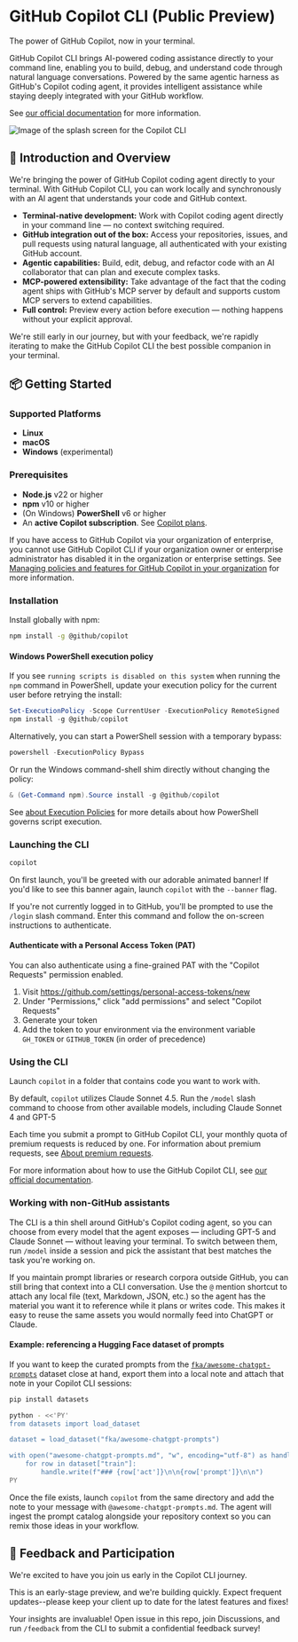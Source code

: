 # GitHub Copilot CLI (Public Preview)

The power of GitHub Copilot, now in your terminal.

GitHub Copilot CLI brings AI-powered coding assistance directly to your command line, enabling you to build, debug, and understand code through natural language conversations. Powered by the same agentic harness as GitHub's Copilot coding agent, it provides intelligent assistance while staying deeply integrated with your GitHub workflow.

See [our official documentation](https://docs.github.com/copilot/concepts/agents/about-copilot-cli) for more information.

![Image of the splash screen for the Copilot CLI](https://github.com/user-attachments/assets/51ac25d2-c074-467a-9c88-38a8d76690e3)

## 🚀 Introduction and Overview

We're bringing the power of GitHub Copilot coding agent directly to your terminal. With GitHub Copilot CLI, you can work locally and synchronously with an AI agent that understands your code and GitHub context.

- **Terminal-native development:** Work with Copilot coding agent directly in your command line — no context switching required.
- **GitHub integration out of the box:** Access your repositories, issues, and pull requests using natural language, all authenticated with your existing GitHub account.
- **Agentic capabilities:** Build, edit, debug, and refactor code with an AI collaborator that can plan and execute complex tasks.
- **MCP-powered extensibility:** Take advantage of the fact that the coding agent ships with GitHub's MCP server by default and supports custom MCP servers to extend capabilities.
- **Full control:** Preview every action before execution — nothing happens without your explicit approval.

We're still early in our journey, but with your feedback, we're rapidly iterating to make the GitHub Copilot CLI the best possible companion in your terminal.

## 📦 Getting Started

### Supported Platforms

- **Linux**
- **macOS**
- **Windows** (experimental)

### Prerequisites

- **Node.js** v22 or higher
- **npm** v10 or higher
- (On Windows) **PowerShell** v6 or higher
- An **active Copilot subscription**. See [Copilot plans](https://github.com/features/copilot/plans?ref_cta=Copilot+plans+signup&ref_loc=install-copilot-cli&ref_page=docs).

If you have access to GitHub Copilot via your organization of enterprise, you cannot use GitHub Copilot CLI if your organization owner or enterprise administrator has disabled it in the organization or enterprise settings. See [Managing policies and features for GitHub Copilot in your organization](http://docs.github.com/copilot/managing-copilot/managing-github-copilot-in-your-organization/managing-github-copilot-features-in-your-organization/managing-policies-for-copilot-in-your-organization) for more information.

### Installation

Install globally with npm:
```bash
npm install -g @github/copilot
```

#### Windows PowerShell execution policy

If you see `running scripts is disabled on this system` when running the `npm` command in PowerShell, update your execution
policy for the current user before retrying the install:

```powershell
Set-ExecutionPolicy -Scope CurrentUser -ExecutionPolicy RemoteSigned
npm install -g @github/copilot
```

Alternatively, you can start a PowerShell session with a temporary bypass:

```powershell
powershell -ExecutionPolicy Bypass
```

Or run the Windows command-shell shim directly without changing the policy:

```powershell
& (Get-Command npm).Source install -g @github/copilot
```

See [about Execution Policies](https://go.microsoft.com/fwlink/?LinkID=135170) for more details about how PowerShell governs
script execution.

### Launching the CLI

```bash
copilot
```

On first launch, you'll be greeted with our adorable animated banner! If you'd like to see this banner again, launch `copilot` with the `--banner` flag. 

If you're not currently logged in to GitHub, you'll be prompted to use the `/login` slash command. Enter this command and follow the on-screen instructions to authenticate.

#### Authenticate with a Personal Access Token (PAT)

You can also authenticate using a fine-grained PAT with the "Copilot Requests" permission enabled.

1. Visit https://github.com/settings/personal-access-tokens/new
2. Under "Permissions," click "add permissions" and select "Copilot Requests"
3. Generate your token
4. Add the token to your environment via the environment variable `GH_TOKEN` or `GITHUB_TOKEN` (in order of precedence)

### Using the CLI

Launch `copilot` in a folder that contains code you want to work with. 

By default, `copilot` utilizes Claude Sonnet 4.5. Run the `/model` slash command to choose from other available models, including Claude Sonnet 4 and GPT-5

Each time you submit a prompt to GitHub Copilot CLI, your monthly quota of premium requests is reduced by one. For information about premium requests, see [About premium requests](https://docs.github.com/copilot/managing-copilot/monitoring-usage-and-entitlements/about-premium-requests).

For more information about how to use the GitHub Copilot CLI, see [our official documentation](https://docs.github.com/copilot/concepts/agents/about-copilot-cli).

### Working with non-GitHub assistants

The CLI is a thin shell around GitHub's Copilot coding agent, so you can choose
from every model that the agent exposes — including GPT-5 and Claude Sonnet —
without leaving your terminal. To switch between them, run `/model` inside a
session and pick the assistant that best matches the task you're working on.

If you maintain prompt libraries or research corpora outside GitHub, you can
still bring that context into a CLI conversation. Use the `@` mention shortcut
to attach any local file (text, Markdown, JSON, etc.) so the agent has the
material you want it to reference while it plans or writes code. This makes it
easy to reuse the same assets you would normally feed into ChatGPT or Claude.

#### Example: referencing a Hugging Face dataset of prompts

If you want to keep the curated prompts from the
[`fka/awesome-chatgpt-prompts`](https://huggingface.co/datasets/fka/awesome-chatgpt-prompts)
dataset close at hand, export them into a local note and attach that note in
your Copilot CLI sessions:

```bash
pip install datasets

python - <<'PY'
from datasets import load_dataset

dataset = load_dataset("fka/awesome-chatgpt-prompts")

with open("awesome-chatgpt-prompts.md", "w", encoding="utf-8") as handle:
    for row in dataset["train"]:
        handle.write(f"### {row['act']}\n\n{row['prompt']}\n\n")
PY
```

Once the file exists, launch `copilot` from the same directory and add the note
to your message with `@awesome-chatgpt-prompts.md`. The agent will ingest the
prompt catalog alongside your repository context so you can remix those ideas in
your workflow.


## 📢 Feedback and Participation

We're excited to have you join us early in the Copilot CLI journey.

This is an early-stage preview, and we're building quickly. Expect frequent updates--please keep your client up to date for the latest features and fixes!

Your insights are invaluable! Open issue in this repo, join Discussions, and run `/feedback` from the CLI to submit a confidential feedback survey!

